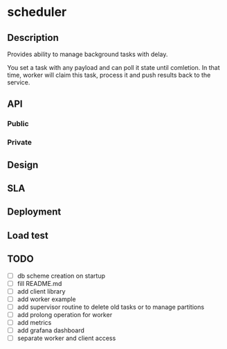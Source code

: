 # scheduler

## Description

Provides ability to manage background tasks with delay.

You set a task with any payload and can poll it state until comletion.
In that time, worker will claim this task, process it and push results back to the service.

## API

### Public

### Private

## Design

## SLA

## Deployment

## Load test

## TODO
- [ ] db scheme creation on startup
- [ ] fill README.md
- [ ] add client library
- [ ] add worker example
- [ ] add supervisor routine to delete old tasks or to manage partitions
- [ ] add prolong operation for worker
- [ ] add metrics
- [ ] add grafana dashboard
- [ ] separate worker and client access
